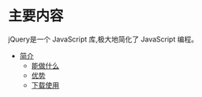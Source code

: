 # 主要内容

jQuery是一个 JavaScript 库,极大地简化了 JavaScript 编程。

* [简介](introduction/README.md)
    * [能做什么](introduction/dowhat.md)
    * [优势](introduction/advantage.md)
    * [下载使用](introduction/usage.md)
